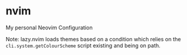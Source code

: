# nvim
My personal Neovim Configuration

Note: lazy.nvim loads themes based on a condition which relies on the `cli.system.getColourScheme` script existing and being on path. 
